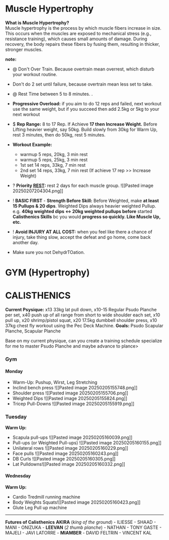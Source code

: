 # Muscle Hypertrophy
**What is Muscle Hypertrophy?**  
	Muscle hypertrophy is the process by which muscle fibers increase in size. This occurs when the muscles are exposed to mechanical stress (e.g., resistance training), which causes small amounts of damage. During recovery, the body repairs these fibers by fusing them, resulting in thicker, stronger muscles.

**note:** 
+ @ Don't Over Train. Because overtrain mean overrest, which disturb your workout routine. 

+ Don't do 2 set until failure, because overtrain mean less set to take. 

+ @ Rest Time between 5 to 8 minutes. .

+ **Progressive Overload:** if you aim to do 12 reps and failed, next workout use the same weight, but if you succeed then add 2.5kg or 5kg to your next workout

+ $ **Rep Range:** 8 to 17 Rep.
	If Achieve **17 then Increase Weight.** Before Lifting heavier weight, say 50kg. Build slowly from 30kg for Warm Up, rest 3 minutes, then do 50kg, rest 5 minutes.
+ **Workout Example:**
	+ warmup 5 reps, 20kg, 3 min rest
	+ warmup 5 reps, 25kg, 3 min rest
	+ 1st set 14 reps, 33kg, 7 min rest
	+ 2nd set 14 reps, 33kg, 7 min rest
	(If achieve 17 rep >> Increase Weight)

+ ? **Priority [REST](https://www.youtube.com/watch?v=36bkuPKwvbU&t=324s):** rest 2 days for each muscle group. 
	![[Pasted image 20250207204304.png]]
+ ! **BASIC FIRST** - **Strength Before Skill:** Before Weighted, make **at least 15 Pullups & 20 dips**. 
	Weighted Dips always heavier weighted Pullup. 
	e.g. **40kg weighted dips <-> 20kg weighted pullups before** started **Calisthenics Skills** bc you would **progress so quickly. Like Muscle Up, etc.** 
+ ! **Avoid INJURY AT ALL COST:** when you feel like there a chance of injury, take thing slow, accept the defeat and go home, come back another day.  
+ Make sure you not DehydrTOation. 

# GYM (Hypertrophy)


# CALISTHENICS

**Current Psysique:** x13 33kg lat pull down, x10-15 Regular Psudo Planche per set, x40 push up of all range from short to wide shoulder each set, x10 pull up, x20 shrimp/pistol squat, x20 17.5kg dumbbell shoulder press, x10 37kg chest fly workout using the Pec Deck Machine. 
**Goals:** Psudo Scapular Planche, Scapular Planche

Base on my current physique, can you create a training schedule specialize for me to master Psudo Planche and maybe advance to plance>

### Gym
#### Monday
+ Warm-Up: Pushup, Wirst, Leg Stretching
+ Inclind bench press ![[Pasted image 20250205155748.png]]
+ Shoulder press ![[Pasted image 20250205155706.png]]
+ Weighted Dips 
	![[Pasted image 20250205155824.png]]
+ Tricep Pull-Downs
	![[Pasted image 20250205155919.png]]

### Tuesday
**Warm Up:**
+ Scapula pull-ups
	![[Pasted image 20250205160039.png]]
+ Pull-ups (or Weighted Pull-ups)
	![[Pasted image 20250205160155.png]]
+ Unilateral rows
	![[Pasted image 20250205160229.png]]
+ Face pulls ![[Pasted image 20250205160243.png]]
+ DB Curls
	![[Pasted image 20250205160305.png]]
+ Lat Pulldowns![[Pasted image 20250205160332.png]]

#### Wednesday 
**Warm Up:**
+ Cardio Tredmill running machine
+ Body Weights Squats![[Pasted image 20250205160423.png]]
+ Glute Leg Pull up machine


---

**Futures of Calisthenics**
**AKIRA** (*king of the ground*) - ILIESSE - SHAAD - MANI - ONIZUKA - **LEEVAN** (*2 thumb planche*) - NATHAN - TONY GASTE - MAJELI - JAVI LATORRE - **MIAMBER** - DAVID FELTRIN - VINCENT KAL


